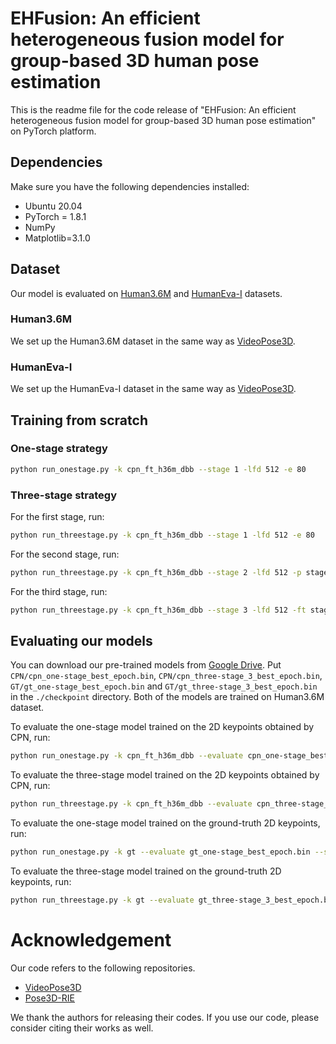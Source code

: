 # EHFusion: An efficient heterogeneous fusion model for group-based 3D human pose estimation

This is the readme file for the code release of "EHFusion: An efficient heterogeneous fusion model for group-based 3D human pose estimation" on PyTorch platform.

## Dependencies
Make sure you have the following dependencies installed:
* Ubuntu 20.04
* PyTorch = 1.8.1
* NumPy
* Matplotlib=3.1.0

## Dataset

Our model is evaluated on [Human3.6M](http://vision.imar.ro/human3.6m) and [HumanEva-I](http://humaneva.is.tue.mpg.de/datasets_human_1) datasets.

### Human3.6M
We set up the Human3.6M dataset in the same way as [VideoPose3D](https://github.com/facebookresearch/VideoPose3D/blob/master/DATASETS.md). 

### HumanEva-I
We set up the HumanEva-I dataset in the same way as [VideoPose3D](https://github.com/facebookresearch/VideoPose3D/blob/master/DATASETS.md).

## Training from scratch
### One-stage strategy

```bash
python run_onestage.py -k cpn_ft_h36m_dbb --stage 1 -lfd 512 -e 80
```
### Three-stage strategy

For the first stage, run:

```bash
python run_threestage.py -k cpn_ft_h36m_dbb --stage 1 -lfd 512 -e 80
```

For the second stage, run:
```bash
python run_threestage.py -k cpn_ft_h36m_dbb --stage 2 -lfd 512 -p stage_1_best_model.bin -e 80
```

For the third stage, run:
```bash
python run_threestage.py -k cpn_ft_h36m_dbb --stage 3 -lfd 512 -ft stage_2_best_model.bin -lr 0.0005 -e 80
```
## Evaluating our models

You can download our pre-trained models from [Google Drive](https://drive.google.com/drive/u/0/my-drive). Put `CPN/cpn_one-stage_best_epoch.bin`, `CPN/cpn_three-stage_3_best_epoch.bin`, `GT/gt_one-stage_best_epoch.bin` and `GT/gt_three-stage_3_best_epoch.bin` in the `./checkpoint` directory. Both of the models are trained on Human3.6M dataset.

To evaluate the one-stage model trained on the 2D keypoints obtained by CPN, run:
```bash
python run_onestage.py -k cpn_ft_h36m_dbb --evaluate cpn_one-stage_best_epoch.bin --stage 1 -lfd 512 
```

To evaluate the three-stage model trained on the 2D keypoints obtained by CPN, run:
```bash
python run_threestage.py -k cpn_ft_h36m_dbb --evaluate cpn_three-stage_3_best_epoch.bin --stage 3 -lfd 512 
```

To evaluate the one-stage model trained on the ground-truth 2D keypoints, run:
```bash
python run_onestage.py -k gt --evaluate gt_one-stage_best_epoch.bin --stage 1 -lfd 256
```

To evaluate the three-stage model trained on the ground-truth 2D keypoints, run:
```bash
python run_threestage.py -k gt --evaluate gt_three-stage_3_best_epoch.bin --stage 3 -lfd 256
```

# Acknowledgement
Our code refers to the following repositories.
* [VideoPose3D](https://github.com/facebookresearch/VideoPose3D)
* [Pose3D-RIE](https://github.com/paTRICK-swk/Pose3D-RIE)

We thank the authors for releasing their codes. If you use our code, please consider citing their works as well.

